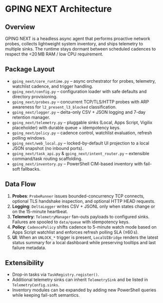 # GPING NEXT Architecture

## Overview
GPING NEXT is a headless async agent that performs proactive network probes, collects lightweight system inventory, and ships telemetry to multiple sinks. The runtime stays dormant between scheduled cadences to respect the <20 MB RAM / low CPU requirement.

## Package Layout
- `gping_next/core_runtime.py` – async orchestrator for probes, telemetry, watchlist cadence, and trigger handling.
- `gping_next/config.py` – configuration loader with safe defaults and directory provisioning.
- `gping_next/probes.py` – concurrent TCP/TLS/HTTP probes with ARP awareness for `l2_present_l3_blocked` classification.
- `gping_next/logger.py` – delta-only CSV + JSON logging and 7-day retention manager.
- `gping_next/telemetry.py` – pluggable sinks (Local, Apps Script, Vigilix placeholder) with durable queue + idempotency keys.
- `gping_next/policy.py` – cadence control, watchlist evaluation, refresh polling windows.
- `gping_next/web_local.py` – locked-by-default UI projection to a local JSON snapshot (no inbound ports).
- `gping_next/task_api.py` & `gping_next/intent_router.py` – extensible command/task routing scaffolding.
- `gping_next/inventory.py` – PowerShell CIM-based inventory with fail-soft fallbacks.

## Data Flow
1. **Probes**: `ProbeRunner` issues bounded-concurrency TCP connects, optional TLS handshake inspection, and optional HTTP HEAD requests.
2. **Logging**: `DeltaLogger` writes CSV + JSONL only when states change or on the 15-minute heartbeat.
3. **Telemetry**: `TelemetryManager` fan-outs payloads to configured sinks. Failures are spooled to `data/queue` with idempotency keys.
4. **Policy**: `CadencePolicy` shifts cadence to 5-minute watch mode based on Apps Script watchlist and enforces refresh polling SLA (≤60 s).
5. **UI**: When an `UNLOCK_*` trigger is present, `LocalUIBridge` renders the latest status summary for a local dashboard while preserving tooltips and last failure metadata.

## Extensibility
- Drop-in tasks via `TaskRegistry.register()`.
- Additional telemetry sinks can inherit `TelemetrySink` and be listed in `TelemetryConfig.sinks`.
- Inventory modules can be expanded by adding new PowerShell queries while keeping fail-soft semantics.
